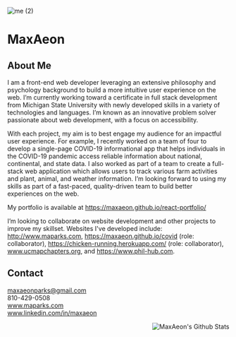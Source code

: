 ![me (2)](https://user-images.githubusercontent.com/87254760/141665020-2f5cfa9a-f411-44ab-ba5d-d2d0fde9dab9.jpg)

# MaxAeon

## About Me
I am a front-end web developer leveraging an extensive philosophy and psychology background to build a more intuitive user experience on the web. I’m currently working toward a certificate in full stack development from Michigan State University with newly developed skills in a variety of technologies and languages. I’m known as an innovative problem solver passionate about web development, with a focus on accessibility.

With each project, my aim is to best engage my audience for an impactful user experience. For example, I recently worked on a team of four to develop a single-page COVID-19 informational app that helps individuals in the COVID-19 pandemic access reliable information about national, continental, and state data. I also worked as part of a team to create a full-stack web application which allows users to track various farm activities and plant, animal, and weather information. I’m looking forward to using my skills as part of a fast-paced, quality-driven team to build better experiences on the web.

My portfolio is available at https://maxaeon.github.io/react-portfolio/

I’m looking to collaborate on website development and other projects to improve my skillset. Websites I've developed include: http://www.maparks.com, https://maxaeon.github.io/covid (role: collaborator), https://chicken-running.herokuapp.com/ (role: collaborator), www.ucmapchapters.org, and https://www.phil-hub.com.

## Contact
maxaeonparks@gmail.com <br>
810-429-0508<br>
www.maparks.com <br>
www.linkedin.com/in/maxaeon


<img align="right" alt="MaxAeon's Github Stats" src="https://github-readme-stats.vercel.app/api?username=MaxAeon&show_icons=true&hide_border=true" />

